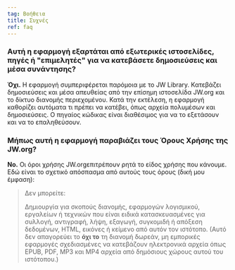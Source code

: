 ```yaml
---
tag: Βοήθεια
title: Συχνές
ref: faq
---
```


### Αυτή η εφαρμογή εξαρτάται από εξωτερικές ιστοσελίδες, πηγές ή "επιμελητές" για να κατεβάσετε δημοσιεύσεις και μέσα συνάντησης?

**Όχι.** Η εφαρμογή συμπεριφέρεται παρόμοια με το JW Library. Κατεβάζει δημοσιεύσεις και μέσα απευθείας από την επίσημη ιστοσελίδα JW.org και το δίκτυο διανομής περιεχομένου. Κατά την εκτέλεση, η εφαρμογή καθορίζει αυτόματα τι πρέπει να κατέβει, όπως αρχεία πολυμέσων και δημοσιεύσεις. Ο πηγαίος κώδικας είναι διαθέσιμος για να το εξετάσουν και να το επαληθεύσουν.

### Μήπως αυτή η εφαρμογή παραβιάζει τους Όρους Χρήσης της JW.org?

**No.** Οι όροι χρήσης</a> JW.orgεπιτρέπουν ρητά το είδος χρήσης που κάνουμε. Εδώ είναι το σχετικό απόσπασμα από αυτούς τους όρους (δική μου έμφαση):</p> 



> Δεν μπορείτε:
> 
> Δημιουργία για σκοπούς διανομής, εφαρμογών λογισμικού, εργαλείων ή τεχνικών που είναι ειδικά κατασκευασμένες για συλλογή, αντιγραφή, λήψη, εξαγωγή, συγκομιδή ή απόξεση δεδομένων, HTML, εικόνες ή κείμενο από αυτόν τον ιστότοπο. (Αυτό δεν απαγορεύει το **όχι το** τη διανομή δωρεάν, μη εμπορικές εφαρμογές σχεδιασμένες να κατεβάζουν ηλεκτρονικά αρχεία όπως EPUB, PDF, MP3 και MP4 αρχεία από δημόσιους χώρους αυτού του ιστότοπου.)
